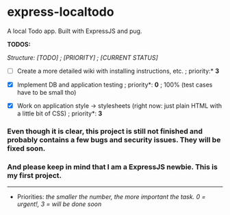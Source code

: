 # express-localtodo
A local Todo app. Built with ExpressJS and pug.

**TODOS:**

*Structure: [TODO] ; [PRIORITY] ; [CURRENT STATUS]*

- [ ] Create a more detailed wiki with installing instructions, etc. 
; priority:* **3**

- [x] Implement DB and application testing ; priority*: **0** ; 100% (test cases have to be small tho)
- [x] Work on application style -> stylesheets (right now: just plain HTML with a little bit of CSS) ; priority*: **3**


### Even though it is clear, this project is still not finished and probably contains a few bugs and security issues. They will be fixed soon.

### And please keep in mind that I am a ExpressJS newbie. This is my first project.


---
* Priorities:
*the smaller the number, the more important the task. 0 = urgent!, 3 = will be done soon*
